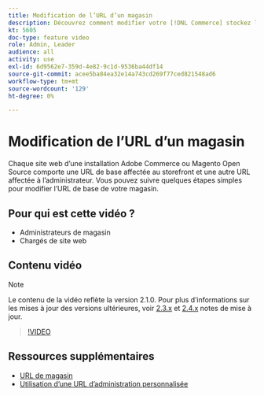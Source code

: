 ```yaml
---
title: Modification de l’URL d’un magasin
description: Découvrez comment modifier votre [!DNL Commerce] stockez l’URL de base dans Admin.
kt: 5605
doc-type: feature video
role: Admin, Leader
audience: all
activity: use
exl-id: 6d9562e7-359d-4e82-9c1d-9536ba44df14
source-git-commit: acee5ba84ea32e14a743cd269f77ced821548ad6
workflow-type: tm+mt
source-wordcount: '129'
ht-degree: 0%

---
```


# Modification de l’URL d’un magasin

Chaque site web d’une installation Adobe Commerce ou Magento Open Source comporte une URL de base affectée au storefront et une autre URL affectée à l’administrateur. Vous pouvez suivre quelques étapes simples pour modifier l’URL de base de votre magasin.

## Pour qui est cette vidéo ?

- Administrateurs de magasin
- Chargés de site web

## Contenu vidéo

>[!NOTE]
>
>Le contenu de la vidéo reflète la version 2.1.0. Pour plus d’informations sur les mises à jour des versions ultérieures, voir [2.3.x](https://devdocs.magento.com/guides/v2.3/release-notes/bk-release-notes.html) et [2.4.x](https://devdocs.magento.com/guides/v2.4/release-notes/bk-release-notes.html) notes de mise à jour.

>[!VIDEO](https://video.tv.adobe.com/v/35488?quality=12&learn=on)

## Ressources supplémentaires

- [URL de magasin](https://docs.magento.com/user-guide/stores/store-urls.html)
- [Utilisation d’une URL d’administration personnalisée](https://docs.magento.com/user-guide/stores/store-urls-custom-admin.html)

